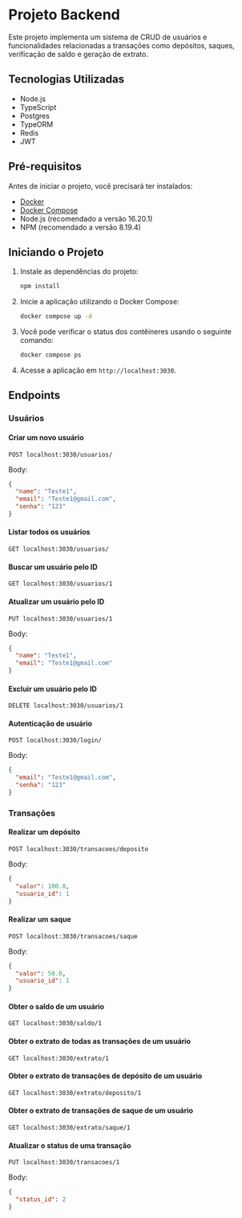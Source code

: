 # Projeto Backend

Este projeto implementa um sistema de CRUD de usuários e funcionalidades relacionadas a transações como depósitos, saques, verificação de saldo e geração de extrato.

## Tecnologias Utilizadas

- Node.js
- TypeScript
- Postgres
- TypeORM
- Redis
- JWT

## Pré-requisitos

Antes de iniciar o projeto, você precisará ter instalados:

- [Docker](https://www.docker.com/get-started)
- [Docker Compose](https://docs.docker.com/compose/install/)
- Node.js (recomendado a versão 16.20.1)
- NPM (recomendado a versão 8.19.4)

## Iniciando o Projeto

1. Instale as dependências do projeto:

   ```bash
   npm install
   ```

2. Inicie a aplicação utilizando o Docker Compose:

   ```bash
   docker compose up -d
   ```

3. Você pode verificar o status dos contêineres usando o seguinte comando:

   ```bash
   docker compose ps
   ```

4. Acesse a aplicação em `http://localhost:3030`.

## Endpoints

### Usuários

#### Criar um novo usuário

```http
POST localhost:3030/usuarios/
```

Body:

```json
{
  "name": "Teste1",
  "email": "Teste1@gmail.com",
  "senha": "123"
}
```

#### Listar todos os usuários

```http
GET localhost:3030/usuarios/
```

#### Buscar um usuário pelo ID

```http
GET localhost:3030/usuarios/1
```

#### Atualizar um usuário pelo ID

```http
PUT localhost:3030/usuarios/1
```

Body:

```json
{
  "name": "Teste1",
  "email": "Teste1@gmail.com"
}
```

#### Excluir um usuário pelo ID

```http
DELETE localhost:3030/usuarios/1
```

#### Autenticação de usuário

```http
POST localhost:3030/login/
```

Body:

```json
{
  "email": "Teste1@gmail.com",
  "senha": "123"
}
```

### Transações

#### Realizar um depósito

```http
POST localhost:3030/transacoes/deposito
```

Body:

```json
{
  "valor": 100.0,
  "usuario_id": 1
}
```

#### Realizar um saque

```http
POST localhost:3030/transacoes/saque
```

Body:

```json
{
  "valor": 50.0,
  "usuario_id": 1
}
```

#### Obter o saldo de um usuário

```http
GET localhost:3030/saldo/1
```

#### Obter o extrato de todas as transações de um usuário

```http
GET localhost:3030/extrato/1
```

#### Obter o extrato de transações de depósito de um usuário

```http
GET localhost:3030/extrato/deposito/1
```

#### Obter o extrato de transações de saque de um usuário

```http
GET localhost:3030/extrato/saque/1
```

#### Atualizar o status de uma transação

```http
PUT localhost:3030/transacoes/1
```

Body:

```json
{
  "status_id": 2
}
```
